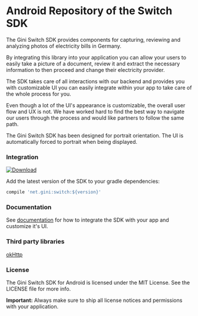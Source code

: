 # Android Repository of the Switch SDK
The Gini Switch SDK provides components for capturing, reviewing and analyzing photos of electricity bills in Germany.

By integrating this library into your application you can allow your users to easily take a picture of a document, review it and extract the necessary information to then proceed and change their electricity provider.

The SDK takes care of all interactions with our backend and provides you with customizable UI you can easily integrate within your app to take care of the whole process for you.

Even though a lot of the UI's appearance is customizable, the overall user flow and UX is not. We have worked hard to find the best way to navigate our users through the process and would like partners to follow the same path.

The Gini Switch SDK has been designed for portrait orientation. The UI is automatically forced to portrait when being displayed.

### Integration
[ ![Download](https://api.bintray.com/packages/gini/maven/switch/images/download.svg) ](https://bintray.com/gini/maven/switch/_latestVersion)

Add the latest version of the SDK to your gradle dependencies:
```Groovy
compile 'net.gini:switch:${version}'
```

### Documentation
See [documentation](http://developer.gini.net/gini-switch-sdk-android/index.html) for how to integrate the SDK with your app and customize it's UI.


### Third party libraries
[okHttp](http://square.github.io/okhttp/)

### License

The Gini Switch SDK for Android is licensed under the MIT License. See the LICENSE file for more info.

**Important:** Always make sure to ship all license notices and permissions with your application.
